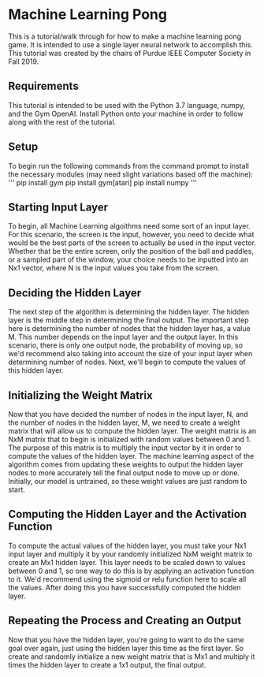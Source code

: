 # Machine Learning Pong
This is a tutorial/walk through for how to make a machine learning pong game. It is intended to use a single layer neural network to accomplish this. This tutorial was created by the chairs of Purdue IEEE Computer Society in Fall 2019.

## Requirements
This tutorial is intended to be used with the Python 3.7 language, numpy, and the Gym OpenAI. Install Python onto your machine in order to follow along with the rest of the tutorial.

## Setup
To begin run the following commands from the command prompt to install the necessary modules (may need slight variations based off the machine):
'''
pip install gym
pip install gym[atari]
pip install numpy
'''

## Starting Input Layer
To begin, all Machine Learning algoithms need some sort of an input layer. For this scenario, the screen is the input, however, you need to decide what would be the best parts of the screen to actually be used in the input vector. Whether that be the entire screen, only the position of the ball and paddles, or a sampled part of the window, your choice needs to be inputted into an Nx1 vector, where N is the input values you take from the screen.

## Deciding the Hidden Layer
The next step of the algorithm is determining the hidden layer. The hidden layer is the middle step in determining the final output. The important step here is determining the number of nodes that the hidden layer has, a value M. This number depends on the input layer and the output layer. In this scenario, there is only one output node, the probability of moving up, so we'd recommend also taking into account the size of your input layer when determining number of nodes. Next, we'll begin to compute the values of this hidden layer.

## Initializing the Weight Matrix
Now that you have decided the number of nodes in the input layer, N, and the number of nodes in the hidden layer, M, we need to create a weight matrix that will allow us to compute the hidden layer. The weight matrix is an NxM matrix that to begin is initialized with random values between 0 and 1. The purpose of this matrix is to multiply the input vector by it in order to compute the values of the hidden layer. The machine learning aspect of the algorithm comes from updating these weights to output the hidden layer nodes to more accurately tell the final output node to move up or done. Initially, our model is untrained, so these weight values are just random to start.

## Computing the Hidden Layer and the Activation Function
To compute the actual values of the hidden layer, you must take your Nx1 input layer and multiply it by your randomly initialized NxM weight matrix to create an Mx1 hidden layer. This layer needs to be scaled down to values between 0 and 1, so one way to do this is by applying an activation function to it. We'd recommend using the sigmoid or relu function here to scale all the values. After doing this you have successfully computed the hidden layer.

## Repeating the Process and Creating an Output
Now that you have the hidden layer, you're going to want to do the same goal over again, just using the hidden layer this time as the first layer. So create and randomly initialize a new weight matrix that is Mx1 and multiply it times the hidden layer to create a 1x1 output, the final output. 

